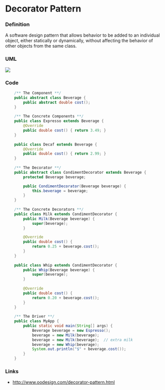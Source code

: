 # Decorator Pattern

### Definition

A software design pattern that allows behavior to be added to an individual object, either statically or dynamically, without affecting the behavior of other objects from the same class.

### UML

![](https://upload.wikimedia.org/wikipedia/commons/thumb/e/e9/Decorator_UML_class_diagram.svg/400px-Decorator_UML_class_diagram.svg.png)

### Code

```java
	/** The Component **/
	public abstract class Beverage {
		public abstract double cost();
	}
	
	/** The Concrete Components **/
	public class Expresso extends Beverage {
		@Override
		public double cost() { return 3.49; }
	}
	
	public class Decaf extends Beverage {
		@Override
		public double cost() { return 2.99; }
	}
	
	/** The Decorator **/
	public abstract class CondimentDecorator extends Beverage {
		protected Beverage beverage;	

		public CondimentDecorator(Beverage beverage) {
			this.beverage = beverage;
		}
	}
	
	/** The Concrete Decorators **/
	public class Milk extends CondimentDecorator {
		public Milk(Beverage beverage) {
			super(beverage);
		}	

		@Override
		public double cost() {
			return 0.25 + beverage.cost();
		}
	}
	
	public class Whip extends CondimentDecorator {
		public Whip(Beverage beverage) {
			super(beverage);
		}
		
		@Override
		public double cost() {
			return 0.20 + beverage.cost();
		}
	}
	
	/** The Driver **/
	public class MyApp {
		public static void main(String[] args) {
			Beverage beverage = new Espresso();
			beverage = new Milk(beverage);
			beverage = new Milk(beverage);	// extra milk
			beverage = new Whip(beverage);
			System.out.println("$" + beverage.cost());
		}
	}
```

### Links

* http://www.oodesign.com/decorator-pattern.html